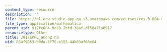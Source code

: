 ```yaml
---
content_type: resource
description: ''
file: https://ol-ocw-studio-app-qa.s3.amazonaws.com/courses/res-3-004-visualizing-materials-science-fall-2017/834f9853b0da5f78e15544b03af08e64_2017EPFL_anon2.nb
file_type: application/mathematica
parent_uid: 912fc084-9e83-2bfd-38af-df58a71a8917
resourcetype: Other
title: 2017EPFL_anon2.nb
uid: 834f9853-b0da-5f78-e155-44b03af08e64
---
```

